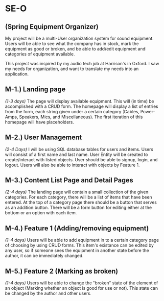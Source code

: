 # SE-O

## (Spring Equipment Organizer)

My project will be a multi-User organization system for sound equipment. Users will be able to see what the company has in stock, mark the equipment as good or broken, and be able to add/edit equipment and categories of equipment available.

This project was inspired by my audio tech job at Harrison's in Oxford. I saw my needs for organization, and want to translate my needs into an application.

## M-1.) Landing page
*(1-3 days)* The page will display available equipment. This will (in time) be accomplished with a CRUD form. The homepage will display a list of entries from the form, each string given under a certain category (Cables, Power-Amps, Speakers, Mics, and Miscellaneous). The first iteration of this homepage will have placeholders.

## M-2.) User Management
*(2-4 Days)* I will be using SQL database tables for users and items. Users will consist of a first name and last name. User Entity will be created to create/interact with listed objects. User should be able to signup, login, and logout. Users will also be able to interact with objects by Feature 1.

## M-3.) Content List Page and Detail Pages
*(2-4 days)* The landing page will contain a small collection of the given categories. For each category, there will be a list of items that have been entered. At the top of a category page there should be a button that serves as an addition button. There will be a form button for editing either at the bottom or an option with each item.

## M-4.) Feature 1 (Adding/removing equipment)
*(1-4 days)* Users will be able to add equipment in to a certain category page of choosing by using CRUD forms. This item's existance can be edited by any user, so if someone sees the equipment in another state before the author, it can be immediately changed.

## M-5.) Feature 2 (Marking as broken)
*(1-4 days)* Users will be able to change the "broken" state of the element of an object (Marking whether an object is good for use or not). This state can be changed by the author and other users.
